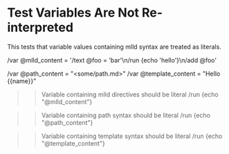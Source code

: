 # Test Variables Are Not Re-interpreted

This tests that variable values containing mlld syntax are treated as literals.

/var @mlld_content = '/text @foo = \'bar\'\n/run {echo \'hello\'}\n/add @foo'

/var @path_content = "<some/path.md>"
/var @template_content = "Hello {{name}}"

>> Variable containing mlld directives should be literal
/run {echo "@mlld_content"}

>> Variable containing path syntax should be literal
/run {echo "@path_content"}

>> Variable containing template syntax should be literal
/run {echo "@template_content"}